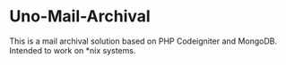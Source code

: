 Uno-Mail-Archival
=================

This is a mail archival solution based on PHP Codeigniter and MongoDB. Intended to work on *nix systems.
